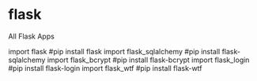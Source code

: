 # flask
All Flask Apps

import flask                  #pip install flask
import flask_sqlalchemy       #pip install flask-sqlalchemy
import flask_bcrypt           #pip install flask-bcrypt
import flask_login            #pip install flask-login
import flask_wtf              #pip install flask-wtf
